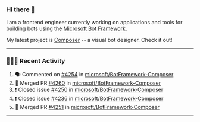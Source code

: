 ### Hi there 👋

I am a frontend engineer currently working on applications and tools for building bots using the [Microsoft Bot Framework](https://dev.botframework.com/).

My latest project is [Composer](https://github.com/microsoft/BotFramework-Composer) -- a visual bot designer. Check it out!

---

### 👨🏻‍💻 Recent Activity

<!--START_SECTION:activity-->
1. 🗣 Commented on [#4254](https://github.com//microsoft/BotFramework-Composer/issues/4254) in [microsoft/BotFramework-Composer](https://github.com//microsoft/BotFramework-Composer)
2. 🎉 Merged PR [#4260](https://github.com//microsoft/BotFramework-Composer/pull/4260) in [microsoft/BotFramework-Composer](https://github.com//microsoft/BotFramework-Composer)
3. ❗️ Closed issue [#4250](https://github.com//microsoft/BotFramework-Composer/issues/4250) in [microsoft/BotFramework-Composer](https://github.com//microsoft/BotFramework-Composer)
4. ❗️ Closed issue [#4236](https://github.com//microsoft/BotFramework-Composer/issues/4236) in [microsoft/BotFramework-Composer](https://github.com//microsoft/BotFramework-Composer)
5. 🎉 Merged PR [#4251](https://github.com//microsoft/BotFramework-Composer/pull/4251) in [microsoft/BotFramework-Composer](https://github.com//microsoft/BotFramework-Composer)
<!--END_SECTION:activity-->

---

<!--
**a-b-r-o-w-n/a-b-r-o-w-n** is a ✨ _special_ ✨ repository because its `README.md` (this file) appears on your GitHub profile.

Here are some ideas to get you started:

- 🔭 I’m currently working on ...
- 🌱 I’m currently learning ...
- 👯 I’m looking to collaborate on ...
- 🤔 I’m looking for help with ...
- 💬 Ask me about ...
- 📫 How to reach me: ...
- 😄 Pronouns: ...
- ⚡ Fun fact: ...
-->
